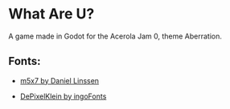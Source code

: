 # What Are U?

A game made in Godot for the Acerola Jam 0, theme Aberration.

## Fonts: 

+ [m5x7 by Daniel Linssen](https://managore.itch.io/m5x7)

+ [DePixelKlein by ingoFonts](https://www.dafont.com/depixel.font)
